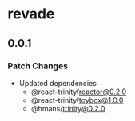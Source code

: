 # revade

## 0.0.1

### Patch Changes

- Updated dependencies
  - @react-trinity/reactor@0.2.0
  - @react-trinity/toybox@1.0.0
  - @hmans/trinity@0.2.0
